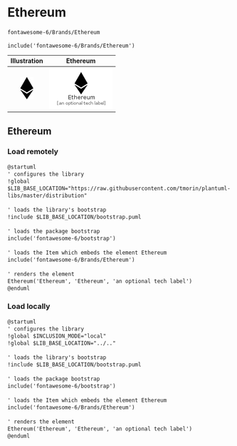 # Ethereum


```text
fontawesome-6/Brands/Ethereum
```

```text
include('fontawesome-6/Brands/Ethereum')
```



| Illustration | Ethereum |
| :---: | :---: |
| ![illustration for Illustration](../../fontawesome-6/Brands/Ethereum.png) | ![illustration for Ethereum](../../fontawesome-6/Brands/Ethereum.Local.png) |




## Ethereum

### Load remotely
```plantuml
@startuml
' configures the library
!global $LIB_BASE_LOCATION="https://raw.githubusercontent.com/tmorin/plantuml-libs/master/distribution"

' loads the library's bootstrap
!include $LIB_BASE_LOCATION/bootstrap.puml

' loads the package bootstrap
include('fontawesome-6/bootstrap')

' loads the Item which embeds the element Ethereum
include('fontawesome-6/Brands/Ethereum')

' renders the element
Ethereum('Ethereum', 'Ethereum', 'an optional tech label')
@enduml
```

### Load locally
```plantuml
@startuml
' configures the library
!global $INCLUSION_MODE="local"
!global $LIB_BASE_LOCATION="../.."

' loads the library's bootstrap
!include $LIB_BASE_LOCATION/bootstrap.puml

' loads the package bootstrap
include('fontawesome-6/bootstrap')

' loads the Item which embeds the element Ethereum
include('fontawesome-6/Brands/Ethereum')

' renders the element
Ethereum('Ethereum', 'Ethereum', 'an optional tech label')
@enduml
```

